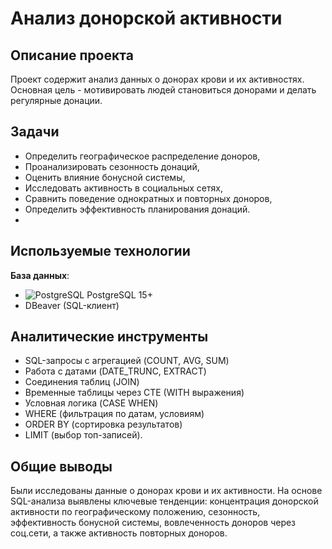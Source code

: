 # Анализ донорской активности
## Описание проекта
Проект содержит анализ данных о донорах крови и их активностях. Основная цель -  мотивировать людей становиться донорами и делать регулярные донации.

## Задачи
- Определить географическое распределение доноров,
- Проанализировать сезонность донаций,
- Оценить влияние бонусной системы,
- Исследовать активность в социальных сетях,
- Сравнить поведение однократных и повторных доноров,
- Определить эффективность планирования донаций.
- 
## Используемые технологии
**База данных**:
- <img src="https://img.shields.io/badge/PostgreSQL-4169E1?style=flat&logo=postgresql&logoColor=white" alt="PostgreSQL"> PostgreSQL 15+
- DBeaver (SQL-клиент)

## Аналитические инструменты
- SQL-запросы с агрегацией (COUNT, AVG, SUM)
-  Работа с датами (DATE_TRUNC, EXTRACT)
- Соединения таблиц (JOIN)
- Временные таблицы через CTE (WITH выражения)
- Условная логика (CASE WHEN)
- WHERE (фильтрация по датам, условиям)
- ORDER BY (сортировка результатов)
 - LIMIT (выбор топ-записей).

## Общие выводы
Были исследованы данные о донорах крови и их активности. На основе SQL-анализа выявлены ключевые тенденции: концентрация донорской активности 
по географическому положению, сезонность, эффективность бонусной системы, вовлеченность доноров через соц.сети, а также активность 
повторных доноров.   
